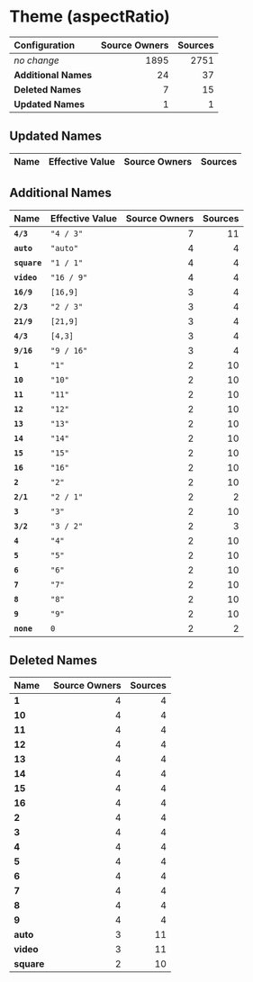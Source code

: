 # Theme (aspectRatio)

| Configuration | Source Owners | Sources |
| :------------ | ------------: | ------: |
| *no change* | 1895 | 2751 |
| **Additional Names** | 24 | 37 |
| **Deleted Names** | 7 | 15 |
| **Updated Names** | 1 | 1 |

## Updated Names

| Name | Effective Value | Source Owners | Sources |
| :--- | :-------------- | ------------: | ------: |

## Additional Names

| Name | Effective Value | Source Owners | Sources |
| :--- | :-------------- | ------------: | ------: |
| **`4/3`** | `"4 / 3"` | 7 | 11 |
| **`auto`** | `"auto"` | 4 | 4 |
| **`square`** | `"1 / 1"` | 4 | 4 |
| **`video`** | `"16 / 9"` | 4 | 4 |
| **`16/9`** | `[16,9]` | 3 | 4 |
| **`2/3`** | `"2 / 3"` | 3 | 4 |
| **`21/9`** | `[21,9]` | 3 | 4 |
| **`4/3`** | `[4,3]` | 3 | 4 |
| **`9/16`** | `"9 / 16"` | 3 | 4 |
| **`1`** | `"1"` | 2 | 10 |
| **`10`** | `"10"` | 2 | 10 |
| **`11`** | `"11"` | 2 | 10 |
| **`12`** | `"12"` | 2 | 10 |
| **`13`** | `"13"` | 2 | 10 |
| **`14`** | `"14"` | 2 | 10 |
| **`15`** | `"15"` | 2 | 10 |
| **`16`** | `"16"` | 2 | 10 |
| **`2`** | `"2"` | 2 | 10 |
| **`2/1`** | `"2 / 1"` | 2 | 2 |
| **`3`** | `"3"` | 2 | 10 |
| **`3/2`** | `"3 / 2"` | 2 | 3 |
| **`4`** | `"4"` | 2 | 10 |
| **`5`** | `"5"` | 2 | 10 |
| **`6`** | `"6"` | 2 | 10 |
| **`7`** | `"7"` | 2 | 10 |
| **`8`** | `"8"` | 2 | 10 |
| **`9`** | `"9"` | 2 | 10 |
| **`none`** | `0` | 2 | 2 |

## Deleted Names

| Name | Source Owners | Sources |
| :--- | ------------: | ------: |
| **1** | 4 | 4 |
| **10** | 4 | 4 |
| **11** | 4 | 4 |
| **12** | 4 | 4 |
| **13** | 4 | 4 |
| **14** | 4 | 4 |
| **15** | 4 | 4 |
| **16** | 4 | 4 |
| **2** | 4 | 4 |
| **3** | 4 | 4 |
| **4** | 4 | 4 |
| **5** | 4 | 4 |
| **6** | 4 | 4 |
| **7** | 4 | 4 |
| **8** | 4 | 4 |
| **9** | 4 | 4 |
| **auto** | 3 | 11 |
| **video** | 3 | 11 |
| **square** | 2 | 10 |
